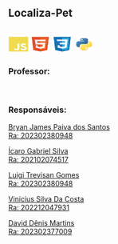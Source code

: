 ## Localiza-Pet

<!DOCTYPE html>
<html lang="pt-BR">
<head>
    <meta charset="UTF-8">
    <meta name="viewport" content="width=device-width, initial-scale=1.0">
</head>
<div style="display: inline_block"><br>
    <img align="center" alt="Bryan-Js" height="30" width="40" src="https://raw.githubusercontent.com/devicons/devicon/master/icons/javascript/javascript-plain.svg">
    <img align="center" alt="Bryan-HTML" height="30" width="40" src="https://raw.githubusercontent.com/devicons/devicon/master/icons/html5/html5-original.svg">
    <img align="center" alt="Bryan-CSS" height="30" width="40" src="https://raw.githubusercontent.com/devicons/devicon/master/icons/css3/css3-original.svg">
    <img align="center" alt="Bryan-Python" height="30" width="40" src="https://raw.githubusercontent.com/devicons/devicon/master/icons/python/python-original.svg">

##

<h3>Professor: </h3>

<p style="color: white;">Kasede Rodrigues Júlio</p>

<h3>Responsáveis:</h3>

<a href="https://github.com/Bryan-dev22" target="_blank"><p>Bryan James Paiva dos Santos<br>Ra: 202302380948</p></a>
<a href="https://github.com/Icaro-G-Silva" target="_blank"><p>Ícaro Gabriel Silva<br>Ra: 202102074517</p></a>
<a href="https://github.com/treviisan" target="_blank"><p>Luigi Trevisan Gomes<br>Ra: 202302380948</p></a>
<a href="https://github.com/viniciusvvs" target="_blank"><p>Vinicius Silva Da Costa<br>Ra: 202212047931</p></a>
<a href="https://github.com/davidmrtns" target="_blank"><p>David Dênis Martins<br>Ra: 202302377009</p></a>


</div>

</html>
